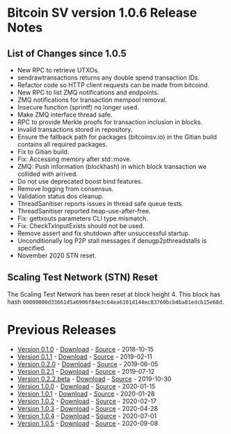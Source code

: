 # Bitcoin SV version 1.0.6 Release Notes

## List of Changes since 1.0.5
* New RPC to retrieve UTXOs.
* sendrawtransactions returns any double spend transaction IDs.
* Refactor code so HTTP client requests can be made from bitcoind.
* New RPC to list ZMQ notifications and endpoints.
* ZMQ notifications for transaction mempool removal.
* Insecure function (sprintf) no longer used.
* Make ZMQ interface thread safe.
* RPC to provide Merkle proofs for transaction inclusion in blocks.
* Invalid transactions stored in repository.
* Ensure the fallback path for packages (bitcoinsv.io) in the Gitian build contains all required packages.
* Fix to Gitian build.
* Fix: Accessing memory after std::move.
* ZMQ: Push information (blockhash) in which block transaction we collided with arrived.
* Do not use deprecated boost bind features.
* Remove logging from consensus.
* Validation status dos cleanup.
* ThreadSanitiser reports issues in thread safe queue tests.
* ThreadSanitiser reported heap-use-after-free.
* Fix: gettxouts parameters CLI type mismatch.
* Fix: CheckTxInputExists should not be used.
* Remove assert and fix shutdown after unsuccessful startup.
* Unconditionally log P2P stall messages if denugp2pthreadstalls is specified.
* November 2020 STN reset.

## Scaling Test Network (STN) Reset
The Scaling Test Network has been reset at block height 4. This block has hash 
`00000000d33661d5a6906f84e3c64ea6101d144ec83760bcb4ba81edcb15e68d`.

# Previous Releases
* [Version 0.1.0](release-notes-v0.1.0.md) - [Download](https://download.bitcoinsv.io/bitcoinsv/0.1.0/) - [Source](https://github.com/bitcoin-sv/bitcoin-sv/tree/v0.1.0) - 2018-10-15
* [Version 0.1.1](release-notes-v0.1.1.md) - [Download](https://download.bitcoinsv.io/bitcoinsv/0.1.1/) - [Source](https://github.com/bitcoin-sv/bitcoin-sv/tree/v0.1.1) - 2019-02-11
* [Version 0.2.0](release-notes-v0.2.0.md) - [Download](https://download.bitcoinsv.io/bitcoinsv/0.2.0/) - [Source](https://github.com/bitcoin-sv/bitcoin-sv/tree/v0.2.0) - 2019-06-05
* [Version 0.2.1](release-notes-v0.2.1.md) - [Download](https://download.bitcoinsv.io/bitcoinsv/0.2.1/) - [Source](https://github.com/bitcoin-sv/bitcoin-sv/tree/v0.2.1) - 2019-07-12
* [Version 0.2.2.beta](release-notes-v0.2.2-beta.md) - [Download](https://download.bitcoinsv.io/bitcoinsv/0.2.2.beta/) - [Source](https://github.com/bitcoin-sv/bitcoin-sv/tree/v0.2.2.beta) - 2019-10-30
* [Version 1.0.0](release-notes-v1.0.0.md) - [Download](https://download.bitcoinsv.io/bitcoinsv/1.0.0/) - [Source](https://github.com/bitcoin-sv/bitcoin-sv/tree/v1.0.0) - 2020-01-15
* [Version 1.0.1](release-notes-v1.0.1.md) - [Download](https://download.bitcoinsv.io/bitcoinsv/1.0.1/) - [Source](https://github.com/bitcoin-sv/bitcoin-sv/tree/v1.0.1) - 2020-01-28
* [Version 1.0.2](release-notes-v1.0.2.md) - [Download](https://download.bitcoinsv.io/bitcoinsv/1.0.2/) - [Source](https://github.com/bitcoin-sv/bitcoin-sv/tree/v1.0.2) - 2020-02-17
* [Version 1.0.3](release-notes-v1.0.3.md) - [Download](https://download.bitcoinsv.io/bitcoinsv/1.0.3/) - [Source](https://github.com/bitcoin-sv/bitcoin-sv/tree/v1.0.3) - 2020-04-28
* [Version 1.0.4](release-notes-v1.0.4.md) - [Download](https://download.bitcoinsv.io/bitcoinsv/1.0.4/) - [Source](https://github.com/bitcoin-sv/bitcoin-sv/tree/v1.0.4) - 2020-07-01
* [Version 1.0.5](release-notes-v1.0.5.md) - [Download](https://download.bitcoinsv.io/bitcoinsv/1.0.5/) - [Source](https://github.com/bitcoin-sv/bitcoin-sv/tree/v1.0.5) - 2020-09-08
